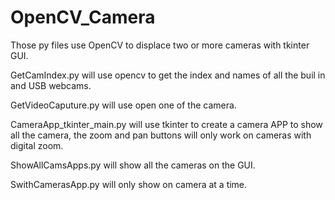 # OpenCV_Camera	  
Those py files use OpenCV to displace two or more cameras  with tkinter GUI.
  
GetCamIndex.py will use opencv to get the index and names of all the buil in and USB webcams.
  
GetVideoCaputure.py will use open one of the camera.
  
CameraApp_tkinter_main.py will use tkinter to create a camera APP to show all the camera, the zoom and pan buttons will only work on cameras with digital zoom. 
 
ShowAllCamsApps.py will show all the cameras on the GUI.	
 
SwithCamerasApp.py will only show on camera at a time.	
